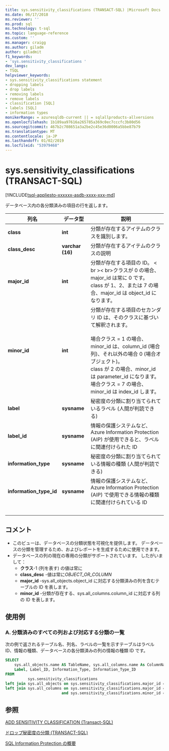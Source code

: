 ```yaml
---
title: sys.sensitivity_classifications (TRANSACT-SQL) |Microsoft Docs
ms.date: 06/17/2018
ms.reviewer: ''
ms.prod: sql
ms.technology: t-sql
ms.topic: language-reference
ms.custom: ''
ms.manager: craigg
ms.author: giladm
author: giladmit
f1_keywords:
- 'sys.sensitivity_classifications '
dev_langs:
- TSQL
helpviewer_keywords:
- sys.sensitivity_classifications statement
- dropping labels
- drop labels
- removing labels
- remove labels
- classification [SQL]
- labels [SQL]
- information types
monikerRange: = azuresqldb-current || = sqlallproducts-allversions
ms.openlocfilehash: 1b189aa97616a265785a369c0ec7cccfc3b80d56
ms.sourcegitcommit: 467b2c708651a3a2be2c45e36d0006a5bbe87b79
ms.translationtype: MT
ms.contentlocale: ja-JP
ms.lasthandoff: 01/02/2019
ms.locfileid: "53979468"
---
```

# <a name="syssensitivityclassifications-transact-sql"></a>sys.sensitivity_classifications (TRANSACT-SQL)
[!INCLUDE[tsql-appliesto-xxxxxx-asdb-xxxx-xxx-md](../../includes/tsql-appliesto-xxxxxx-asdb-xxxx-xxx-md.md)]

データベース内の各分類済みの項目の行を返します。

|列名|データ型|説明|
|-----------------|---------------|-----------------|  
|**class**|**int**|分類が存在するアイテムのクラスを識別します。|  
|**class_desc**|**varchar (16)**|分類が存在するアイテムのクラスの説明|  
|**major_id**|**int**|分類が存在する項目の ID。 < br \>< br\>クラスが 0 の場合、major_id は常に 0 です。<br>class が 1、2、または 7 の場合、major_id は object_id になります。|  
|**minor_id**|**int**|分類が存在する項目のセカンダリ ID は、そのクラスに基づいて解釈されます。<br><br>場合クラス = 1 の場合、minor_id は、column_id (場合列)、それ以外の場合 0 (場合オブジェクト)。<br>class が 2 の場合、minor_id は parameter_id になります。<br>場合クラス = 7 の場合、minor_id は index_id します。 |  
|**label**|**sysname**|秘密度の分類に割り当てられているラベル (人間が判読できる)|  
|**label_id**|**sysname**|情報の保護システムなど、Azure Information Protection (AIP) が使用できると、ラベルに関連付けられた ID|  
|**information_type**|**sysname**|秘密度の分類に割り当てられている情報の種類 (人間が判読できる)|  
|**information_type_id**|**sysname**|情報の保護システムなど、Azure Information Protection (AIP) で使用できる情報の種類に関連付けられている ID|  
| &nbsp; | &nbsp; | &nbsp; |

## <a name="remarks"></a>コメント  

- このビューは、データベースの分類状態を可視化を提供します。 データベースの分類を管理するため、およびレポートを生成するために使用できます。
- データベースの列の現在の専用の分類がサポートされています。 したがいまして：
    - **クラス**-1 (列を表す) の値は常に
    - **class_desc** -値は常に*OBJECT_OR_COLUMN*
    - **major_id** -sys.all_objects.object_id に対応する分類済みの列を含むテーブルの ID を表します。
    - **minor_id** -分類が存在する、sys.all_columns.column_id に対応する列の ID を表します。

## <a name="examples"></a>使用例

### <a name="a-listing-all-classified-columns-and-their-corresponding-classification"></a>A. 分類済みのすべての列および対応する分類の一覧

次の例で返されるテーブル名、列名、ラベルの一覧を示すテーブルはラベル ID、情報の種類、データベースの各分類済みの列の情報の種類 ID です。

```sql
SELECT
    sys.all_objects.name AS TableName, sys.all_columns.name As ColumnName,
    Label, Label_ID, Information_Type, Information_Type_ID
FROM
          sys.sensitivity_classifications
left join sys.all_objects on sys.sensitivity_classifications.major_id = sys.all_objects.object_id
left join sys.all_columns on sys.sensitivity_classifications.major_id = sys.all_columns.object_id
                         and sys.sensitivity_classifications.minor_id = sys.all_columns.column_id
```

## <a name="see-also"></a>参照  

[ADD SENSITIVITY CLASSIFICATION (Transact-SQL)](../../t-sql/statements/add-sensitivity-classification-transact-sql.md)

[ドロップ秘密度の分類 (TRANSACT-SQL)](../../t-sql/statements/drop-sensitivity-classification-transact-sql.md)

[SQL Information Protection の概要](https://aka.ms/sqlip)
